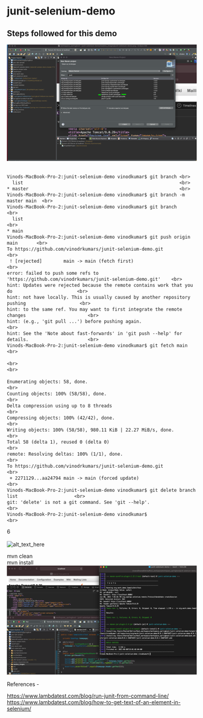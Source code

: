 # junit-selenium-demo


## Steps followed for this demo

<img src="readme_images/new-maven-project-webdriver-junit5.png">


```

Vinods-MacBook-Pro-2:junit-selenium-demo vinodkumar$ git branch <br>
  list                                                          <br>  
* master                                                        <br>
Vinods-MacBook-Pro-2:junit-selenium-demo vinodkumar$ git branch -m master main  <br>
Vinods-MacBook-Pro-2:junit-selenium-demo vinodkumar$ git branch                 <br>
  list                                                                           <br>   
* main
Vinods-MacBook-Pro-2:junit-selenium-demo vinodkumar$ git push origin main       <br>
To https://github.com/vinodrkumars/junit-selenium-demo.git                      <br>
 ! [rejected]        main -> main (fetch first)                                  <br>   
error: failed to push some refs to 'https://github.com/vinodrkumars/junit-selenium-demo.git'    <br> 
hint: Updates were rejected because the remote contains work that you do                        <br> 
hint: not have locally. This is usually caused by another repository pushing                    <br> 
hint: to the same ref. You may want to first integrate the remote changes                       <br> 
hint: (e.g., 'git pull ...') before pushing again.                                              <br>   
hint: See the 'Note about fast-forwards' in 'git push --help' for details.                      <br> 
Vinods-MacBook-Pro-2:junit-selenium-demo vinodkumar$ git fetch main                             <br> 

<br> 
<br> 

Enumerating objects: 58, done.                                                                  <br> 
Counting objects: 100% (58/58), done.                                                           <br> 
Delta compression using up to 8 threads                                                         <br> 
Compressing objects: 100% (42/42), done.                                                        <br> 
Writing objects: 100% (58/58), 980.11 KiB | 22.27 MiB/s, done.                                  <br> 
Total 58 (delta 1), reused 0 (delta 0)                                                          <br> 
remote: Resolving deltas: 100% (1/1), done.                                                     <br> 
To https://github.com/vinodrkumars/junit-selenium-demo.git                                      <br>   
 + 2271129...aa24794 main -> main (forced update)                                               <br> 
Vinods-MacBook-Pro-2:junit-selenium-demo vinodkumar$ git delete branch list                     <br> 
git: 'delete' is not a git command. See 'git --help'.                                           <br> 
Vinods-MacBook-Pro-2:junit-selenium-demo vinodkumar$                                            <br> 
```
6
<BR>
<BR>
![alt_text_here]("readme_images/junit-selenium-demo.png")
  
  
  mvn clean <br>
  mvn install <br>
  <img src="readme_images/junit-selenium-demo.png"  />
  
  

  References - <br>
  
  https://www.lambdatest.com/blog/run-junit-from-command-line/
  <br>
  https://www.lambdatest.com/blog/how-to-get-text-of-an-element-in-selenium/
  <br>
  
  
  
  
